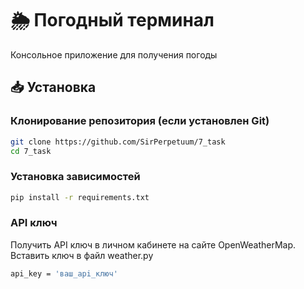 # 🌦️ Погодный терминал

Консольное приложение для получения погоды

## 📥 Установка

### Клонирование репозитория (если установлен Git)
```bash
git clone https://github.com/SirPerpetuum/7_task
cd 7_task
```
### Установка зависимостей
```bash
pip install -r requirements.txt
```
### API ключ 
Получить API ключ в личном кабинете на сайте OpenWeatherMap. Вставить ключ в файл weather.py
```bash
api_key = 'ваш_api_ключ'
```
